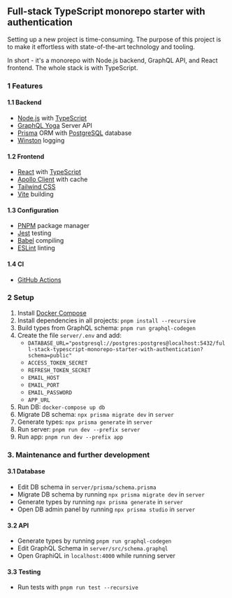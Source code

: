 ## Full-stack TypeScript monorepo starter with authentication

Setting up a new project is time-consuming. The purpose of this project is to make it effortless with state-of-the-art technology and tooling.

In short - it's a monorepo with Node.js backend, GraphQL API, and React frontend. The whole stack is with TypeScript.

### 1 Features

#### 1.1 Backend

- [Node.js](https://nodejs.org/en/) with [TypeScript](https://www.typescriptlang.org/)
- [GraphQL Yoga](https://www.graphql-yoga.com/) Server API
- [Prisma](https://www.prisma.io/) ORM with [PostgreSQL](https://www.postgresql.org/) database
- [Winston](https://github.com/winstonjs/winston) logging

#### 1.2 Frontend

- [React](https://reactjs.org/) with [TypeScript](https://www.typescriptlang.org/)
- [Apollo Client](https://www.apollographql.com/docs/react/)  with cache
- [Tailwind CSS](https://tailwindcss.com)
- [Vite](https://vitejs.dev) building

#### 1.3 Configuration

- [PNPM](https://pnpm.io/) package manager
- [Jest](https://jestjs.io/) testing
- [Babel](https://babeljs.io/) compiling
- [ESLint](https://eslint.org/) linting

#### 1.4 CI

- [GitHub Actions](https://github.com/features/actions)

### 2 Setup
1. Install [Docker Compose](https://docs.docker.com/compose/install/)
2. Install dependencies in all projects: `pnpm install --recursive`
3. Build types from  GraphQL schema: `pnpm run graphql-codegen`
4. Create the file `server/.env` and add:
   - `DATABASE_URL="postgresql://postgres:postgres@localhost:5432/full-stack-typescript-monorepo-starter-with-authentication?schema=public"`
   - `ACCESS_TOKEN_SECRET`
   - `REFRESH_TOKEN_SECRET`
   - `EMAIL_HOST`
   - `EMAIL_PORT`
   - `EMAIL_PASSWORD`
   - `APP_URL`
5. Run DB: `docker-compose up db`
6. Migrate DB schema: `npx prisma migrate dev` in `server`
7. Generate types: `npx prisma generate` in `server`
8. Run server: `pnpm run dev --prefix server`
9. Run app: `pnpm run dev --prefix app`

### 3. Maintenance and further development

#### 3.1 Database
- Edit DB schema in `server/prisma/schema.prisma`
- Migrate DB schema by running `npx prisma migrate dev` in `server`
- Generate types by running `npx prisma generate` in `server`
- Open DB admin panel by running `npx prisma studio` in `server`

#### 3.2 API
- Generate types by running `pnpm run graphql-codegen`
- Edit GraphQL Schema in `server/src/schema.graphql`
- Open GraphiQL in `localhost:4000` while running server

#### 3.3 Testing
- Run tests with `pnpm run test --recursive`